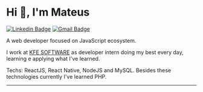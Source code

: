 
# Hi 👋, I'm Mateus

[![Linkedin Badge](https://img.shields.io/badge/-LinkedIn-blue?style=flat-square&logo=Linkedin&logoColor=white&link=https://www.linkedin.com/in/ronaldscruz/)](https://www.linkedin.com/in/mateus-passos-amaral/)
[![Gmail Badge](https://img.shields.io/badge/-mateus.amaral018@gmail.com-c14438?style=flat-square&logo=Gmail&logoColor=white&link=mailto:mateus.amaral018@gmail.com)](mailto:mateus.amaral018@gmail.com)


 A web developer focused on JavaScript ecosystem.

I work at <a href="https://www.kfe.com.br">KFE SOFTWARE</a> as developer intern doing my best every day, learning e applying what I've learned.

Techs: ReactJS, React Native, NodeJS and MySQL. Besides these technologies currently I've learned  PHP.

---
